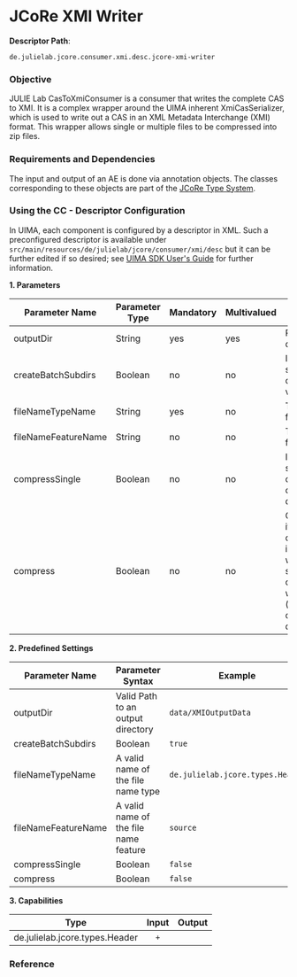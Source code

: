 # JCoRe XMI Writer

**Descriptor Path**:
```
de.julielab.jcore.consumer.xmi.desc.jcore-xmi-writer
```
### Objective
JULIE Lab CasToXmiConsumer is a consumer that writes the complete CAS to XMI. It is a complex wrapper around the UIMA inherent XmiCasSerializer, which is used to write out a CAS in an XML Metadata Interchange (XMI) format. This wrapper allows single or multiple files to be compressed into zip files.

### Requirements and Dependencies
The input and output of an AE is done via annotation objects. The classes corresponding to these objects are part of the [JCoRe Type System](https://github.com/JULIELab/jcore-base/tree/master/jcore-types).

### Using the CC - Descriptor Configuration
In UIMA, each component is configured by a descriptor in XML. Such a preconfigured descriptor is available under `src/main/resources/de/julielab/jcore/consumer/xmi/desc` but it can be further edited if so desired; see [UIMA SDK User's Guide](https://uima.apache.org/downloads/releaseDocs/2.1.0-incubating/docs/html/tools/tools.html#ugr.tools.cde) for further information.

**1. Parameters**

| Parameter Name | Parameter Type | Mandatory | Multivalued | Description |
|----------------|----------------|-----------|-------------|-------------|
| outputDir | String | yes | yes | Path to an output directory |
| createBatchSubdirs| Boolean | no | no | If subdirectories should be created, default value is false |
| fileNameTypeName | String | yes | no | The name of the file name type |
| fileNameFeatureName| String | no | no | The name of the file name feature |
| compressSingle| Boolean | no | no | If the Xmi's should be compressed in one batch, default false |
| compress | Boolean | no | no | Only plays a role if compresssSingle is false. Decides whether the Xmi should be compressed with gzip (multiple files compression), default false |



**2. Predefined Settings**

| Parameter Name | Parameter Syntax | Example |
|----------------|------------------|---------|
| outputDir | Valid Path to an output directory | `data/XMIOutputData` |
| createBatchSubdirs | Boolean | `true` |
| fileNameTypeName | A valid name of the file name type| `de.julielab.jcore.types.Header` |
| fileNameFeatureName | A valid name of the file name feature | `source` |
| compressSingle | Boolean | `false` |
| compress | Boolean | `false` |



**3. Capabilities**

| Type | Input | Output |
|------|:-----:|:------:|
| de.julielab.jcore.types.Header | `+` |  |


### Reference
